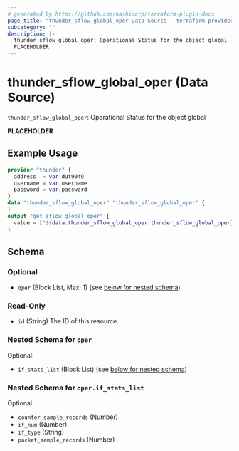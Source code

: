 ```yaml
---
# generated by https://github.com/hashicorp/terraform-plugin-docs
page_title: "thunder_sflow_global_oper Data Source - terraform-provider-thunder"
subcategory: ""
description: |-
  thunder_sflow_global_oper: Operational Status for the object global
  PLACEHOLDER
---
```


# thunder_sflow_global_oper (Data Source)

`thunder_sflow_global_oper`: Operational Status for the object global

__PLACEHOLDER__

## Example Usage

```terraform
provider "thunder" {
  address  = var.dut9049
  username = var.username
  password = var.password
}
data "thunder_sflow_global_oper" "thunder_sflow_global_oper" {
}
output "get_sflow_global_oper" {
  value = ["${data.thunder_sflow_global_oper.thunder_sflow_global_oper}"]
}
```

<!-- schema generated by tfplugindocs -->
## Schema

### Optional

- `oper` (Block List, Max: 1) (see [below for nested schema](#nestedblock--oper))

### Read-Only

- `id` (String) The ID of this resource.

<a id="nestedblock--oper"></a>
### Nested Schema for `oper`

Optional:

- `if_stats_list` (Block List) (see [below for nested schema](#nestedblock--oper--if_stats_list))

<a id="nestedblock--oper--if_stats_list"></a>
### Nested Schema for `oper.if_stats_list`

Optional:

- `counter_sample_records` (Number)
- `if_num` (Number)
- `if_type` (String)
- `packet_sample_records` (Number)


